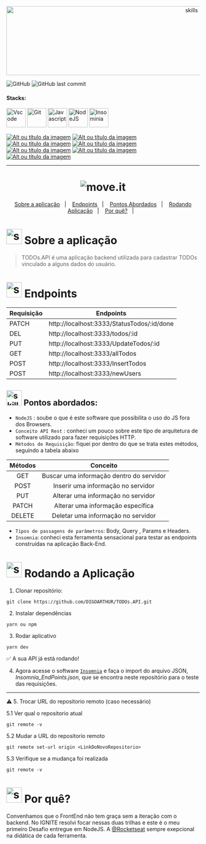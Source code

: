 <!-- VISUALIZAR NO VSCODE  CTRL + K  V -->

<!-- BADGES https://www.youtube.com/watch?v=cRoBt6AZgjc
https://dev.to/envoy_/150-badges-for-github-pnk

BUILD BADGES
https://shields.io
ICONS
https://simpleicons.org/?q=react
-->

<p align="center">
  <img  alt="skills"  width="950" height="180" src="https://user-images.githubusercontent.com/59892368/153734743-7d5d74b5-15b5-4aab-b6a0-d82ad725d94a.png">
</p> 

![GitHub](https://img.shields.io/github/license/digoarthur/)
![GitHub last commit](https://img.shields.io/github/last-commit/digoarthur/)


#### Stacks:
 <!------------------------------------Tasks-->
<p align="left">

  <a href="https://code.visualstudio.com/"><img  alt="Vscode"  width="50" height="50" src="https://user-images.githubusercontent.com/59892368/149663512-3f83da57-bdfe-4cef-bcc2-feb304a738ff.png"><a/>
  <a href="https://git-scm.com/"><img  alt="Git"  width="50" height="50" src="https://user-images.githubusercontent.com/59892368/149677999-f5947f0b-e535-4ba2-911c-1c5926045c35.png"><a/>
  <a href="https://github.com/braziljs/eloquente-javascript"><img  alt="Javascript"  width="50" height="50" src="https://user-images.githubusercontent.com/59892368/149663192-19043371-127c-47f0-8553-0f407c51e2c5.png"><a/>
  <a href="https://nodejs.org/en/"><img  alt="NodeJS"  width="50" height="50" src="https://user-images.githubusercontent.com/59892368/153734840-d6c26811-ed86-47b9-bb3a-154e9fa56190.svg"><a/>
   <a href="https://insomnia.rest/download"><img  alt="Insominia"  width="50" height="50" src="https://user-images.githubusercontent.com/59892368/153734890-e39524d5-25a3-4b93-8621-78cf0951e501.svg"><a/>
   

</p>
 <!------------------------------------Applied Concepts-->
 
<a href="https://devdigoarthur.notion.site/Map-a87c73417a064372b122bf448f4c6ed4"> ![Alt ou título da imagem](https://img.shields.io/badge/-Map-/?logo=JavaScript&logoColor=white&color=yellow)<a/>
 <a href="https://devdigoarthur.notion.site/Map-a87c73417a064372b122bf448f4c6ed4"> ![Alt ou título da imagem](https://img.shields.io/badge/-Find-/?logo=JavaScript&logoColor=white&color=yellow)<a/>
<a href="https://devdigoarthur.notion.site/Map-a87c73417a064372b122bf448f4c6ed4"> ![Alt ou título da imagem](https://img.shields.io/badge/-findIndex-/?logo=JavaScript&logoColor=white&color=yellow)<a/>
<a href="https://devdigoarthur.notion.site/math-32c8febe43b342a587db7eec61217ece"> ![Alt ou título da imagem](https://img.shields.io/badge/-POST-/?logo=Node.js&logoColor=white&color=green)<a/>
<a href="https://devdigoarthur.notion.site/math-32c8febe43b342a587db7eec61217ece"> ![Alt ou título da imagem](https://img.shields.io/badge/-GET-/?logo=Node.js&logoColor=white&color=green)<a/>
<a href="https://devdigoarthur.notion.site/math-32c8febe43b342a587db7eec61217ece"> ![Alt ou título da imagem](https://img.shields.io/badge/-PUT-/?logo=Node.js&logoColor=white&color=green)<a/>
<a href="https://devdigoarthur.notion.site/math-32c8febe43b342a587db7eec61217ece"> ![Alt ou título da imagem](https://img.shields.io/badge/-DELETE-/?logo=Node.js&logoColor=white&color=green)<a/>
   






---
    
 
  <h1 align="center">
  <img alt="move.it" title="move.it" src="https://user-images.githubusercontent.com/59892368/153732380-eb4f896d-23e3-44cd-8ccd-5ca75a34a80e.svg" />
</h1>


<p align="center">
  <a href="https://github.com/DIGOARTHUR/TODOs.API#--sobre-a-aplicação-">Sobre a aplicação</a>&nbsp;&nbsp;&nbsp;|&nbsp;&nbsp;&nbsp;
  <a href="https://github.com/DIGOARTHUR/TODOs.API#-endpoints"> Endpoints</a>&nbsp;&nbsp;&nbsp;|&nbsp;&nbsp;&nbsp;
  <a href="https://github.com/DIGOARTHUR/TODOs.API#-pontos-abordados-">Pontos Abordados</a>&nbsp;&nbsp;&nbsp;|&nbsp;&nbsp;&nbsp;
  <a href="https://github.com/DIGOARTHUR/TODOs.API#-rodando-a-aplicação">Rodando Aplicação</a>&nbsp;&nbsp;&nbsp;|&nbsp;&nbsp;&nbsp;
  <a href="https://github.com/DIGOARTHUR/TODOs.API#-por-quê--">Por quê?</a>&nbsp;&nbsp;&nbsp;|&nbsp;&nbsp;&nbsp;
</p> 

  
  
  
  
# <img  alt="skills"  width="40" height="40" src="https://user-images.githubusercontent.com/59892368/148622497-164365e8-f6b0-4f40-bc75-a0ed4da6059b.png">  Sobre a aplicação <!---write here : talk a little about project: what's does, example.  -->
> TODOs.API é uma aplicação backend utilizada para cadastrar TODOs vinculado a alguns dados do usuário. 



# <img  alt="skills"  width="40" height="40" src="https://user-images.githubusercontent.com/59892368/154178428-61812598-6d7e-42a6-a7da-2c6c581e6ebe.png"> Endpoints<!---write here : demonstration of the application layout.  -->

<div align="center">  
  
| Requisição | Endpoints                                 |
|------------|--------------------------------------------|
|    PATCH   | http://localhost:3333/StatusTodos/:id/done |
|     DEL    | http://localhost:3333/todos/:id            |
|     PUT    | http://localhost:3333/UpdateTodos/:id      |
|     GET    | http://localhost:3333/allTodos             |
|    POST    | http://localhost:3333/InsertTodos          |
|    POST    | http://localhost:3333/newUsers             |
  
</div>  

## <img  alt="skills"  width="40" height="40" src="https://user-images.githubusercontent.com/59892368/142231777-8c0e09fa-ac09-4654-89d6-6bb986bde09b.gif"> Pontos abordados: <!---write here: learned concepts ;    -->

* `NodeJS` : soube o que é este software que possibilita o uso do JS fora dos Browsers.
* `Conceito API Rest` : conheci um pouco sobre este tipo de arquitetura de software utilizado para fazer requisições HTTP.
* `Métodos de Requisição`: fiquei por dentro do que se trata estes métodos, seguindo a tabela abaixo  
  
<div align="center">  
  
| Métodos |                 Conceito                 |
|:-------:|:----------------------------------------:|
|   GET   | Buscar uma informação dentro do servidor |
|   POST  |    Inserir uma informação no servidor    |
|   PUT   |    Alterar uma informação no servidor    |
|  PATCH  |     Alterar uma informação específica    |
| DELETE  | Deletar uma informação no servidor       |
  
 </div>
   
* `Tipos de passagens de parâmetros`: Body, Query , Params e Headers.
* `Insomnia`: conheci esta ferramenta sensacional para testar as endpoints construídas na aplicação Back-End.
  
<!--
* `Array e Objeto JS` (uso do map)
* `CSS` (Grid e FlexBox)
* React
  * [`Propriedade`](https://devdigoarthur.notion.site/Propriedades-c51db4c88a264741bb09389fe20a25f7) (Aplicar passagem de propriedades nos Componentes)
  * [`Componente`](https://devdigoarthur.notion.site/Componentes-bc3ca1ebd97d4ccc8d11e6ab668eeb73) ( Divisão de elementos da aplicação)
  * [`Estado`](https://devdigoarthur.notion.site/Estado-e7c7508cb6bd4d81984ba5e8e50eab67) (UseState() - Controle de mudança de dados)
  * [`Router`](https://devdigoarthur.notion.site/Router-be30e083aad146eea64c89258434a024) ((Navegação pela a aplicação))
  -->
  






<!--
# <img  alt="skills"  width="40" height="40" src="https://user-images.githubusercontent.com/59892368/148622723-8e753e71-6bbf-46c3-b1b5-4fcc3d841a88.png"> Observações

:white_check_mark: FrontEnd
-->



 
 # <img  alt="skills"  width="40" height="40" src="https://user-images.githubusercontent.com/59892368/142216697-dd93272c-c614-4664-9d63-c4e4dfc3e0f3.gif"> Rodando a Aplicação
 


1. Clonar repositório:

```
git clone https://github.com/DIGOARTHUR/TODOs.API.git
```

2. Instalar dependências

```
yarn ou npm
```

3. Rodar aplicativo

```
yarn dev
```
✅ A sua API já está rodando!
  
4. Agora acesse o software  [`Insomnia`](https://insomnia.rest/download) e faça o import do arquivo JSON, *Insomnia_EndPoints.json*, que se encontra neste repositório para o teste das requisições.

  ---
  
:warning: 5. Trocar URL do repositorio remoto (caso necessário)

  5.1 Ver qual o repositorio atual
```
git remote -v
```
  5.2 Mudar a URL do repositorio remoto
```
git remote set-url origin <LinkDoNovoRepositorio>
```
  5.3 Verifique se a mudança foi realizada
```
git remote -v
```
  
 # <img  alt="skills"  width="40" height="40" src="https://user-images.githubusercontent.com/59892368/148622627-c1eaa513-ca90-49e2-b5b8-c11d369becef.png"> Por quê?  <!---write here : motivation that led to created ; why did you do this program?   -->
Convenhamos que o FrontEnd não tem graça sem a iteração com o backend. No IGNITE resolvi focar nessas duas trilhas e este é o meu primeiro Desafio entregue em NodeJS. A [@Rocketseat](https://github.com/Rocketseat) sempre exepcional na didática de cada ferramenta. 
 
<!--[Notion](https://devdigoarthur.notion.site/ReactJS-93c2209743ad43dcb4e813a4dc93da05) -->

 
